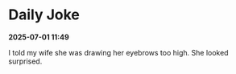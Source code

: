# Daily Joke

**2025-07-01 11:49**

I told my wife she was drawing her eyebrows too high. She looked surprised.
